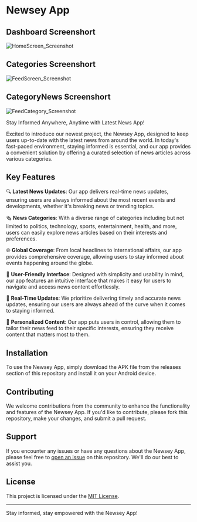 
# Newsey App

## Dashboard Screenshort
![HomeScreen_Screenshot](https://github.com/gauswamiankit/NewsApp/assets/68368460/11e5d978-1453-4f21-bce1-d658ada6c235)

## Categories Screenshort
![FeedScreen_Screenshot](https://github.com/gauswamiankit/NewsApp/assets/68368460/9ed30f7a-a3f5-419c-b6ad-7b59b1c3d742)

## CategoryNews Screenshort
![FeedCategory_Screenshot](https://github.com/gauswamiankit/NewsApp/assets/68368460/1dbdf7e9-8d86-43a0-94d9-a765060761fe)

Stay Informed Anywhere, Anytime with Latest News App!

Excited to introduce our newest project, the Newsey App, designed to keep users up-to-date with the latest news from around the world. In today's fast-paced environment, staying informed is essential, and our app provides a convenient solution by offering a curated selection of news articles across various categories.

## Key Features

🔍 **Latest News Updates**: Our app delivers real-time news updates, ensuring users are always informed about the most recent events and developments, whether it's breaking news or trending topics.

🗞️ **News Categories**: With a diverse range of categories including but not limited to politics, technology, sports, entertainment, health, and more, users can easily explore news articles based on their interests and preferences.

🌐 **Global Coverage**: From local headlines to international affairs, our app provides comprehensive coverage, allowing users to stay informed about events happening around the globe.

📱 **User-Friendly Interface**: Designed with simplicity and usability in mind, our app features an intuitive interface that makes it easy for users to navigate and access news content effortlessly.

🚀 **Real-Time Updates**: We prioritize delivering timely and accurate news updates, ensuring our users are always ahead of the curve when it comes to staying informed.

🎯 **Personalized Content**: Our app puts users in control, allowing them to tailor their news feed to their specific interests, ensuring they receive content that matters most to them.

## Installation

To use the Newsey App, simply download the APK file from the releases section of this repository and install it on your Android device.

## Contributing

We welcome contributions from the community to enhance the functionality and features of the Newsey App. If you'd like to contribute, please fork this repository, make your changes, and submit a pull request.

## Support

If you encounter any issues or have any questions about the Newsey App, please feel free to [open an issue](https://github.com/yourusername/newsey-app/issues) on this repository. We'll do our best to assist you.

## License

This project is licensed under the [MIT License](LICENSE).

---

Stay informed, stay empowered with the Newsey App!
